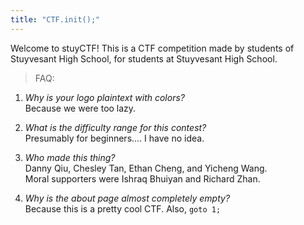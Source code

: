 ```yaml
---
title: "CTF.init();"
---
```


Welcome to stuyCTF! This is a CTF competition made by students of Stuyvesant High School, for students at Stuyvesant High School.

> FAQ:

1. *Why is your logo plaintext with colors?*  
   Because we were too lazy.  

2. *What is the difficulty range for this contest?*  
   Presumably for beginners.... I have no idea.  

3. *Who made this thing?*  
   Danny Qiu, Chesley Tan, Ethan Cheng, and Yicheng Wang.  
   Moral supporters were Ishraq Bhuiyan and Richard Zhan.  

4. *Why is the about page almost completely empty?*  
   Because this is a pretty cool CTF. Also, `goto 1;`  
